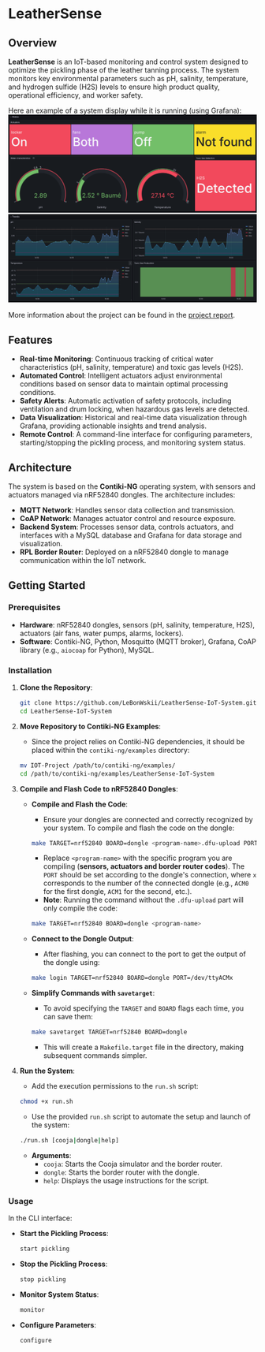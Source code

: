 # LeatherSense

## Overview

**LeatherSense** is an IoT-based monitoring and control system designed to optimize the pickling phase of the leather tanning process. The system monitors key environmental parameters such as pH, salinity, temperature, and hydrogen sulfide (H2S) levels to ensure high product quality, operational efficiency, and worker safety.

Here an example of a system display while it is running (using Grafana):
![grafana status](grafana/Status.png)
![grafana trends](grafana/Trends.png)

More information about the project can be found in the [project report](documentation/Documentation.pdf).

## Features

- **Real-time Monitoring**: Continuous tracking of critical water characteristics (pH, salinity, temperature) and toxic gas levels (H2S).
- **Automated Control**: Intelligent actuators adjust environmental conditions based on sensor data to maintain optimal processing conditions.
- **Safety Alerts**: Automatic activation of safety protocols, including ventilation and drum locking, when hazardous gas levels are detected.
- **Data Visualization**: Historical and real-time data visualization through Grafana, providing actionable insights and trend analysis.
- **Remote Control**: A command-line interface for configuring parameters, starting/stopping the pickling process, and monitoring system status.

## Architecture

The system is based on the **Contiki-NG** operating system, with sensors and actuators managed via nRF52840 dongles. The architecture includes:

- **MQTT Network**: Handles sensor data collection and transmission.
- **CoAP Network**: Manages actuator control and resource exposure.
- **Backend System**: Processes sensor data, controls actuators, and interfaces with a MySQL database and Grafana for data storage and visualization.
- **RPL Border Router**: Deployed on a nRF52840 dongle to manage communication within the IoT network.

## Getting Started

### Prerequisites

- **Hardware**: nRF52840 dongles, sensors (pH, salinity, temperature, H2S), actuators (air fans, water pumps, alarms, lockers).
- **Software**: Contiki-NG, Python, Mosquitto (MQTT broker), Grafana, CoAP library (e.g., `aiocoap` for Python), MySQL.

### Installation

1. **Clone the Repository**:
   ```bash
   git clone https://github.com/LeBonWskii/LeatherSense-IoT-System.git
   cd LeatherSense-IoT-System
   ```

2. **Move Repository to Contiki-NG Examples**:
   - Since the project relies on Contiki-NG dependencies, it should be placed within the `contiki-ng/examples` directory:
   ```bash
   mv IOT-Project /path/to/contiki-ng/examples/
   cd /path/to/contiki-ng/examples/LeatherSense-IoT-System
   ```

3. **Compile and Flash Code to nRF52840 Dongles**:
   - **Compile and Flash the Code**:
     - Ensure your dongles are connected and correctly recognized by your system. To compile and flash the code on the dongle:
     ```bash
     make TARGET=nrf52840 BOARD=dongle <program-name>.dfu-upload PORT=/dev/ttyACMx
     ```
     - Replace `<program-name>` with the specific program you are compiling (**sensors, actuators and border router codes**). The `PORT` should be set according to the dongle's connection, where `x` corresponds to the number of the connected dongle (e.g., `ACM0` for the first dongle, `ACM1` for the second, etc.).
     - **Note**: Running the command without the `.dfu-upload` part will only compile the code:
     ```bash
     make TARGET=nrf52840 BOARD=dongle <program-name>
     ```

   - **Connect to the Dongle Output**:
     - After flashing, you can connect to the port to get the output of the dongle using:
     ```bash
     make login TARGET=nrf52840 BOARD=dongle PORT=/dev/ttyACMx
     ```

   - **Simplify Commands with `savetarget`**:
     - To avoid specifying the `TARGET` and `BOARD` flags each time, you can save them:
     ```bash
     make savetarget TARGET=nrf52840 BOARD=dongle
     ```
     - This will create a `Makefile.target` file in the directory, making subsequent commands simpler.

4. **Run the System**:
   - Add the execution permissions to the `run.sh` script:
   ```bash
   chmod +x run.sh
   ```
   - Use the provided `run.sh` script to automate the setup and launch of the system:
   ```bash
   ./run.sh [cooja|dongle|help]
   ```
   - **Arguments**:
     - `cooja`: Starts the Cooja simulator and the border router.
     - `dongle`: Starts the border router with the dongle.
     - `help`: Displays the usage instructions for the script.

### Usage
In the CLI interface:
- **Start the Pickling Process**:
   ```bash
   start pickling
   ```
- **Stop the Pickling Process**:
   ```bash
   stop pickling
   ```
- **Monitor System Status**:
   ```bash
   monitor
   ```
- **Configure Parameters**:
   ```bash
   configure
   ```
